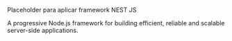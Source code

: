 Placeholder para aplicar framework NEST JS

A progressive Node.js framework for building efficient, reliable and scalable server-side applications.
